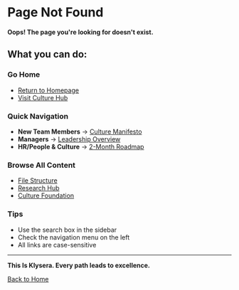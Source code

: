 # Page Not Found

**Oops! The page you're looking for doesn't exist.**

## What you can do:

### Go Home
- [Return to Homepage](README.md)
- [Visit Culture Hub](docs/Klysera/Culture-Hub.md)

### Quick Navigation
- **New Team Members** → [Culture Manifesto](docs/Klysera/Culture/Culture-Manifesto.md)
- **Managers** → [Leadership Overview](docs/Klysera/Leadership/Overview.md)
- **HR/People & Culture** → [2-Month Roadmap](docs/Klysera/Roadmap/2-Month-Operational-Roadmap.md)

### Browse All Content
- [File Structure](docs/Klysera/FILE-STRUCTURE.md)
- [Research Hub](Research/README.md)
- [Culture Foundation](docs/Klysera/Culture/Overview.md)

### Tips
- Use the search box in the sidebar
- Check the navigation menu on the left
- All links are case-sensitive

---

**This Is Klysera. Every path leads to excellence.**

[Back to Home](README.md)